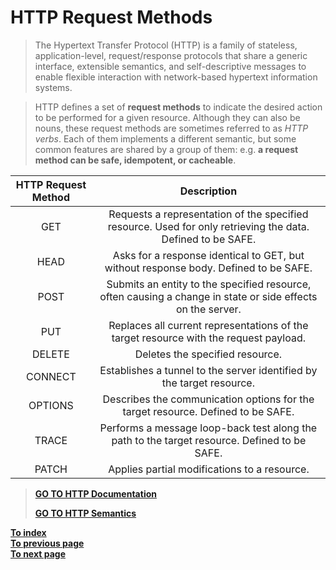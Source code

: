 # **HTTP Request Methods**
> The Hypertext Transfer Protocol (HTTP) is a family of stateless, application-level, request/response protocols that share a generic interface, extensible semantics, and self-descriptive messages to enable flexible interaction with network-based hypertext information systems.  
  
> HTTP defines a set of **request methods** to indicate the desired action to be performed for a given resource. Although they can also be nouns, these request methods are sometimes referred to as *HTTP verbs*. Each of them implements a different semantic, but some common features are shared by a group of them: e.g. **a request method can be safe, idempotent, or cacheable**.
  
| HTTP Request Method | Description |
| :---: | :---: |
| GET | Requests a representation of the specified resource. Used for only retrieving the data. Defined to be SAFE. |
| HEAD | Asks for a response identical to GET, but without response body. Defined to be SAFE. | 
| POST | Submits an entity to the specified resource, often causing a change in state or side effects on the server. |
| PUT | Replaces all current representations of the target resource with the request payload. |
| DELETE | Deletes the specified resource. |
| CONNECT | Establishes a tunnel to the server identified by the target resource. |
| OPTIONS | Describes the communication options for the target resource. Defined to be SAFE. |
| TRACE | Performs a message loop-back test along the path to the target resource. Defined to be SAFE. |
| PATCH | Applies partial modifications to a resource. |
  
> [**GO TO HTTP Documentation**](https://httpwg.org/specs/)  
>   
> [**GO TO HTTP Semantics**](https://httpwg.org/specs/rfc9110.html)

[**To index**](../ComputerNetwork.md)  
[**To previous page**](TCP_IP.md)  
[**To next page**](../ComputerNetwork.md) 